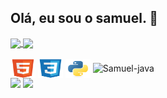 ## Olá, eu sou o samuel. 👋

<a href="https://github.com/SamueldeSzr/github-readme-stats">
  <img height=200 align="center" src="https://github-readme-stats.vercel.app/api?username=SamueldeSzr&theme=react" />
</a>
<a href="https://github.com/SamueldeSzr/convoychat">
  <img height=200 align="center" src="https://github-readme-stats.vercel.app/api/top-langs?username=SamueldeSzr&layout=compact&langs_count=8&card_width=320&theme=react" />
</a>

<div style="display: inline_block"><br>
  <img align="center" alt="Rafa-HTML" height="30" width="40" src="https://raw.githubusercontent.com/devicons/devicon/master/icons/html5/html5-original.svg">
  <img align="center" alt="Rafa-CSS" height="30" width="40" src="https://raw.githubusercontent.com/devicons/devicon/master/icons/css3/css3-original.svg">
  <img align="center" alt="Samuel-Python" height="30" width="40" src="https://raw.githubusercontent.com/devicons/devicon/master/icons/python/python-original.svg">
  <img align="center" alt="Samuel-java" height="30" width="40" src="https://cdn.jsdelivr.net/gh/devicons/devicon@latest/icons/java/java-original.svg" />
          
</div>

<div>
   <a href = "mailto:samuel.s.e.i.m.e.r@gmail.com"><img src="https://img.shields.io/badge/-Gmail-%23333?style=for-the-badge&logo=gmail&logoColor=white" target="_blank"></a>
   <a href="https://www.linkedin.com/in/samuelszr" target="_blank"><img src="https://img.shields.io/badge/-LinkedIn-%230077B5?style=for-the-badge&logo=linkedin&logoColor=white" target="_blank"></a> 
</div>
  
